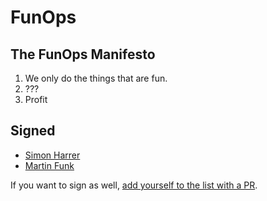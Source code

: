 # FunOps

## The FunOps Manifesto

1. We only do the things that are fun.
2. ???
3. Profit

## Signed

- [Simon Harrer](https://twitter.com/simonharrer)
- [Martin Funk](https://twitter.com/funkattack)

If you want to sign as well, [add yourself to the list with a PR](https://github.com/simonharrer/funops.org/edit/main/README.md).

<script async defer src="https://scripts.simpleanalyticscdn.com/latest.js"></script>
<noscript><img src="https://queue.simpleanalyticscdn.com/noscript.gif" alt=""/></noscript>
